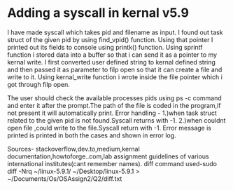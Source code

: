 # Adding a syscall in kernal v5.9

I have made syscall which takes pid and filename as input.
I found out task struct of the given pid by using find_vpid() function.
Using that pointer I printed out its fields to console using printk() function.
Using sprintf function i stored data into a buffer so that i can send it as a pointer to my kernal write.
I first converted user defined string to kernal defined string and then passed it as parameter to filp open so that it can create a file and write to it.
Using kernal_write function i wrote inside the file pointer which i got through filp open.

The user should check the available processes pids using ps -c command and enter it after the prompt.The path of the file is coded in the program,if not present it will automatically print. 
Error handling -
1.)when task struct related to the given pid is not found.Syscall returns with -1.
2.)when couldnt open file ,could write to the file.Syscall return with -1.
Error message is printed is printed in both the cases and shown in error log.

Sources- stackoverflow,dev.to,medium,kernal documentation,howtoforge..com,lab assignment guidelines of various international institutes(cant remember names).
diff command used-sudo diff -Nrq ~/linux-5.9.1/ ~/Desktop/linux-5.9.1 > ~/Documents/Os/OSAssign2/Q2/diff.txt
